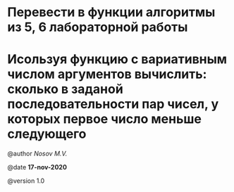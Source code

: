 # Перевести в функции алгоритмы из 5, 6 лабораторной работы
# Исользуя функцию с вариативным числом аргументов вычислить: сколько в заданой последовательности пар чисел, у которых первое число меньше следующего

@author *Nosov M.V.*

@date **17-nov-2020**

@version 1.0

